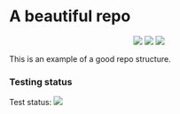 
# A beautiful repo


<p align="center"> 
    <img src="https://img.shields.io/badge/Language-Python3.13-blue">
    <img src="https://img.shields.io/badge/License-MIT-green">
    <img src="https://img.shields.io/badge/Platform-Linux-blue">
</p>

This is an example of a good repo structure.


### Testing status
Test status: <a href="https://github.com/SoftwareEngg2024/HW1_repo/actions/"> <img src="https://github.com/SoftwareEngg2024/HW1_repo/actions/workflows/python-app.yml/badge.svg">